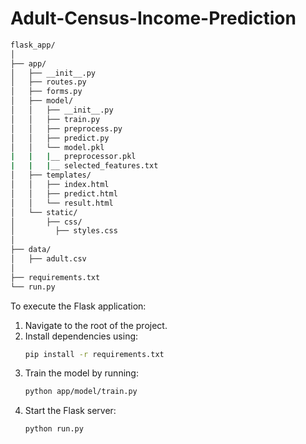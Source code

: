 # Adult-Census-Income-Prediction
```bash
flask_app/
│
├── app/
│   ├── __init__.py
│   ├── routes.py
│   ├── forms.py
│   ├── model/
│   │   ├── __init__.py
│   │   ├── train.py
│   │   ├── preprocess.py
│   │   ├── predict.py
│   │   └── model.pkl
|   |   |__ preprocessor.pkl
|   |   |__ selected_features.txt
│   ├── templates/
│   │   ├── index.html
│   │   ├── predict.html
│   │   └── result.html
│   └── static/
│       ├── css/
│         ├── styles.css
│
├── data/
│   ├── adult.csv
│
├── requirements.txt
└── run.py
```
To execute the Flask application:
1. Navigate to the root of the project.
2. Install dependencies using:
   ```bash
   pip install -r requirements.txt
   ```
3. Train the model by running:
   ```bash
   python app/model/train.py
   ```
4. Start the Flask server:
   ```bash
   python run.py
